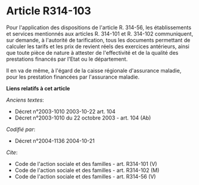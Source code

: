 # Article R314-103

Pour l'application des dispositions de l'article R. 314-56, les établissements et services mentionnés aux articles R. 314-101
et R. 314-102 communiquent, sur demande, à l'autorité de tarification, tous les documents permettant de calculer les tarifs
et les prix de revient réels des exercices antérieurs, ainsi que toute pièce de nature à attester de l'effectivité et de la
qualité des prestations financés par l'Etat ou le département.

Il en va de même, à l'égard de la caisse régionale d'assurance maladie, pour les prestation financées par l'assurance
maladie.

**Liens relatifs à cet article**

_Anciens textes_:

  - Décret n°2003-1010 2003-10-22 art. 104
  - Décret n°2003-1010 du 22 octobre 2003 - art. 104 (Ab)

_Codifié par_:

  - Décret n°2004-1136 2004-10-21

_Cite_:

  - Code de l'action sociale et des familles - art. R314-101 (V)
  - Code de l'action sociale et des familles - art. R314-102 (M)
  - Code de l'action sociale et des familles - art. R314-56 (V)
